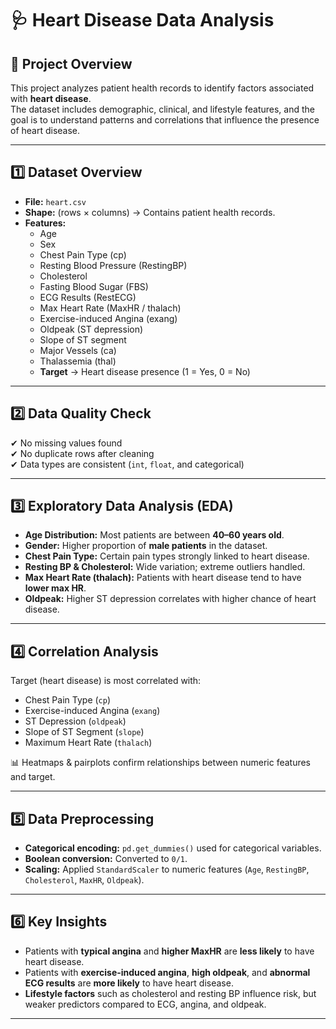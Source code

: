 # 🩺 Heart Disease Data Analysis

## 📌 Project Overview
This project analyzes patient health records to identify factors associated with **heart disease**.  
The dataset includes demographic, clinical, and lifestyle features, and the goal is to understand patterns and correlations that influence the presence of heart disease.

---

## 1️⃣ Dataset Overview
- **File:** `heart.csv`  
- **Shape:** (rows × columns) → Contains patient health records.  
- **Features:**
  - Age
  - Sex
  - Chest Pain Type (cp)
  - Resting Blood Pressure (RestingBP)
  - Cholesterol
  - Fasting Blood Sugar (FBS)
  - ECG Results (RestECG)
  - Max Heart Rate (MaxHR / thalach)
  - Exercise-induced Angina (exang)
  - Oldpeak (ST depression)
  - Slope of ST segment
  - Major Vessels (ca)
  - Thalassemia (thal)
  - **Target** → Heart disease presence (1 = Yes, 0 = No)

---

## 2️⃣ Data Quality Check
✔ No missing values found  
✔ No duplicate rows after cleaning  
✔ Data types are consistent (`int`, `float`, and categorical)  

---

## 3️⃣ Exploratory Data Analysis (EDA)
- **Age Distribution:** Most patients are between **40–60 years old**.  
- **Gender:** Higher proportion of **male patients** in the dataset.  
- **Chest Pain Type:** Certain pain types strongly linked to heart disease.  
- **Resting BP & Cholesterol:** Wide variation; extreme outliers handled.  
- **Max Heart Rate (thalach):** Patients with heart disease tend to have **lower max HR**.  
- **Oldpeak:** Higher ST depression correlates with higher chance of heart disease.  

---

## 4️⃣ Correlation Analysis
Target (heart disease) is most correlated with:  
- Chest Pain Type (`cp`)  
- Exercise-induced Angina (`exang`)  
- ST Depression (`oldpeak`)  
- Slope of ST Segment (`slope`)  
- Maximum Heart Rate (`thalach`)  

📊 Heatmaps & pairplots confirm relationships between numeric features and target.  

---

## 5️⃣ Data Preprocessing
- **Categorical encoding:** `pd.get_dummies()` used for categorical variables.  
- **Boolean conversion:** Converted to `0/1`.  
- **Scaling:** Applied `StandardScaler` to numeric features (`Age`, `RestingBP`, `Cholesterol`, `MaxHR`, `Oldpeak`).  

---

## 6️⃣ Key Insights
- Patients with **typical angina** and **higher MaxHR** are **less likely** to have heart disease.  
- Patients with **exercise-induced angina**, **high oldpeak**, and **abnormal ECG results** are **more likely** to have heart disease.  
- **Lifestyle factors** such as cholesterol and resting BP influence risk, but weaker predictors compared to ECG, angina, and oldpeak.  

---



